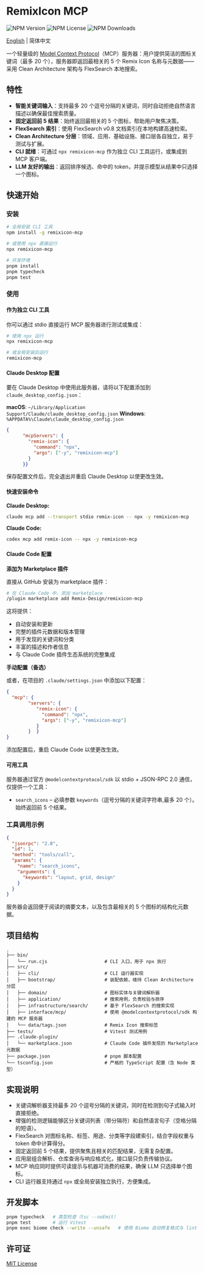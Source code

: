 # RemixIcon MCP

![NPM Version](https://img.shields.io/npm/v/remixicon-mcp) ![NPM License](https://img.shields.io/npm/l/remixicon-mcp) ![NPM Downloads](https://img.shields.io/npm/dt/remixicon-mcp)

[English](README.md) | 简体中文

一个轻量级的 [Model Context Protocol](https://modelcontextprotocol.io/)（MCP）服务器：用户提供简洁的图标关键词（最多 20 个），服务器即返回最相关的 5 个 Remix Icon 名称与元数据——采用 Clean Architecture 架构与 FlexSearch 本地搜索。

## 特性

- **智能关键词输入**：支持最多 20 个逗号分隔的关键词，同时自动拒绝自然语言描述以确保最佳搜索质量。
- **固定返回前 5 结果**：始终返回最相关的 5 个图标，帮助用户聚焦决策。
- **FlexSearch 索引**：使用 FlexSearch v0.8 文档索引在本地构建高速检索。
- **Clean Architecture 分层**：领域、应用、基础设施、接口层各自独立，易于测试与扩展。
- **CLI 就绪**：可通过 `npx remixicon-mcp` 作为独立 CLI 工具运行，或集成到 MCP 客户端。
- **LLM 友好的输出**：返回排序候选、命中的 token，并提示模型从结果中只选择一个图标。

## 快速开始

### 安装

```bash
# 全局安装 CLI 工具
npm install -g remixicon-mcp

# 或使用 npx 直接运行
npx remixicon-mcp

# 开发环境
pnpm install
pnpm typecheck
pnpm test
```

### 使用

#### 作为独立 CLI 工具

你可以通过 stdio 直接运行 MCP 服务器进行测试或集成：

```bash
# 使用 npx 运行
npx remixicon-mcp

# 或全局安装后运行
remixicon-mcp
```

#### Claude Desktop 配置

要在 Claude Desktop 中使用此服务器，请将以下配置添加到 `claude_desktop_config.json`：

**macOS**: `~/Library/Application Support/Claude/claude_desktop_config.json`
**Windows**: `%APPDATA%\Claude\claude_desktop_config.json`

```json
{
      "mcpServers": {
        "remix-icon": {
          "command": "npx",
          "args": ["-y", "remixicon-mcp"]
        }
      }}
```

保存配置文件后，完全退出并重启 Claude Desktop 以使更改生效。

#### 快速安装命令

**Claude Desktop:**
```bash
claude mcp add --transport stdio remix-icon -- npx -y remixicon-mcp
```

**Claude Code:**
```bash
codex mcp add remix-icon -- npx -y remixicon-mcp
```

#### Claude Code 配置

**添加为 Marketplace 插件**

直接从 GitHub 安装为 marketplace 插件：

```bash
# 在 Claude Code 中，添加 marketplace
/plugin marketplace add Remix-Design/remixicon-mcp
```

这将提供：
- 自动安装和更新
- 完整的插件元数据和版本管理
- 用于发现的关键词和分类
- 丰富的描述和作者信息
- 与 Claude Code 插件生态系统的完整集成

**手动配置（备选）**

或者，在项目的 `.claude/settings.json` 中添加以下配置：

```json
{
  "mcp": {
        "servers": {
           "remix-icon": {
             "command": "npx",
             "args": ["-y", "remixicon-mcp"]
           }
        }  }
}
```

添加配置后，重启 Claude Code 以使更改生效。

#### 可用工具

服务器通过官方 `@modelcontextprotocol/sdk` 以 stdio + JSON-RPC 2.0 通信，仅提供一个工具：

- `search_icons` – 必填参数 `keywords`（逗号分隔的关键词字符串,最多 20 个）。始终返回前 5 个结果。

### 工具调用示例

```json
{
  "jsonrpc": "2.0",
  "id": 1,
  "method": "tools/call",
  "params": {
    "name": "search_icons",
    "arguments": {
      "keywords": "layout, grid, design"
    }
  }
}
```

服务器会返回便于阅读的摘要文本，以及包含最相关的 5 个图标的结构化元数据。

## 项目结构

```
.
├── bin/
│   └── run.cjs                     # CLI 入口，用于 npx 执行
├── src/
│   ├── cli/                        # CLI 运行器实现
│   ├── bootstrap/                  # 装配依赖，维持 Clean Architecture 分层
│   ├── domain/                     # 图标实体与关键词解析器
│   ├── application/                # 搜索用例，负责校验与排序
│   ├── infrastructure/search/      # 基于 FlexSearch 的搜索实现
│   ├── interface/mcp/              # 使用 @modelcontextprotocol/sdk 构建的 MCP 服务器
│   └── data/tags.json              # Remix Icon 搜索标签
├── tests/                          # Vitest 测试用例
├── .claude-plugin/
│   └── marketplace.json            # Claude Code 插件发现的 Marketplace 元数据
├── package.json                    # pnpm 脚本配置
└── tsconfig.json                   # 严格的 TypeScript 配置（含 Node 类型）
```

## 实现说明

- 关键词解析器支持最多 20 个逗号分隔的关键词，同时在检测到句子式输入时直接拒绝。
- 增强的检测逻辑能够区分关键词列表（带分隔符）和自然语言句子（空格分隔的短语）。
- FlexSearch 对图标名称、标签、用途、分类等字段建索引，结合字段权重与 token 命中计算得分。
- 固定返回前 5 个结果，提供聚焦且相关的匹配结果，无需复杂配置。
- 应用层组合解析、仓库查询与响应格式化，接口层只负责传输协议。
- MCP 响应同时提供可读提示与机器可消费的结果，确保 LLM 只选择单个图标。
- CLI 运行器支持通过 `npx` 或全局安装独立执行，方便集成。

## 开发脚本

```bash
pnpm typecheck   # 类型检查（tsc --noEmit）
pnpm test        # 运行 Vitest
pnpm exec biome check --write --unsafe   # 使用 Biome 自动修复格式与 lint
```

## 许可证

[MIT License](LICENSE)

